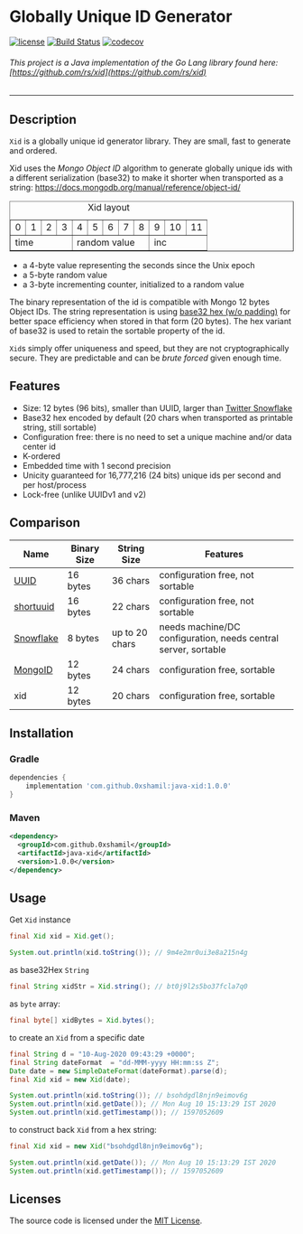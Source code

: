 # Globally Unique ID Generator

[![license](http://img.shields.io/badge/license-MIT-red.svg?style=flat)](https://raw.githubusercontent.com/0xShamil/java-xid/master/LICENSE) [![Build Status](https://travis-ci.org/0xShamil/java-xid.svg?branch=master)](https://travis-ci.org/0xShamil/java-xid) [![codecov](https://codecov.io/gh/0xShamil/java-xid/branch/master/graph/badge.svg)](https://codecov.io/gh/0xShamil/java-xid)



###### This project is a Java implementation of the Go Lang library found here: [https://github.com/rs/xid](https://github.com/rs/xid)

---

## Description

`Xid` is a globally unique id generator library. They are small, fast to generate and ordered.

Xid uses the *Mongo Object ID* algorithm to generate globally unique ids with a different serialization (base32) to make it shorter when transported as a string:
https://docs.mongodb.org/manual/reference/object-id/

<table border="1">
<caption>Xid layout</caption>
<tr>
<td>0</td><td>1</td><td>2</td><td>3</td><td>4</td><td>5</td><td>6</td><td>7</td><td>8</td><td>9</td><td>10</td><td>11</td>
</tr>
<tr>
<td colspan="4">time</td><td colspan="5">random value</td><td colspan="3">inc</td>
</tr>
</table>

- a 4-byte value representing the seconds since the Unix epoch
- a 5-byte random value
- a 3-byte incrementing counter, initialized to a random value

The binary representation of the id is compatible with Mongo 12 bytes Object IDs.
The string representation is using [base32 hex (w/o padding)](https://tools.ietf.org/html/rfc4648#page-10) for better space efficiency when stored in that form (20 bytes). The hex variant of base32 is used to retain the
sortable property of the id.

`Xid`s simply offer uniqueness and speed, but they are not cryptographically secure. They are predictable and can be *brute forced* given enough time.

## Features
- Size: 12 bytes (96 bits), smaller than UUID, larger than [Twitter Snowflake](https://blog.twitter.com/2010/announcing-snowflake)
- Base32 hex encoded by default (20 chars when transported as printable string, still sortable)
- Configuration free: there is no need to set a unique machine and/or data center id
- K-ordered
- Embedded time with 1 second precision
- Unicity guaranteed for 16,777,216 (24 bits) unique ids per second and per host/process
- Lock-free (unlike UUIDv1 and v2)

## Comparison

| Name        | Binary Size | String Size    | Features
|-------------|-------------|----------------|----------------
| [UUID]      | 16 bytes    | 36 chars       | configuration free, not sortable
| [shortuuid] | 16 bytes    | 22 chars       | configuration free, not sortable
| [Snowflake] | 8 bytes     | up to 20 chars | needs machine/DC configuration, needs central server, sortable
| [MongoID]   | 12 bytes    | 24 chars       | configuration free, sortable
| xid         | 12 bytes    | 20 chars       | configuration free, sortable

[UUID]: https://en.wikipedia.org/wiki/Universally_unique_identifier
[shortuuid]: https://github.com/stochastic-technologies/shortuuid
[Snowflake]: https://blog.twitter.com/2010/announcing-snowflake
[MongoID]: https://docs.mongodb.org/manual/reference/object-id/

## Installation

### Gradle

```gradle
dependencies {
    implementation 'com.github.0xshamil:java-xid:1.0.0'
}
```

### Maven

```xml
<dependency>
  <groupId>com.github.0xshamil</groupId>
  <artifactId>java-xid</artifactId>
  <version>1.0.0</version>
</dependency>
```

## Usage
Get `Xid` instance
```java
final Xid xid = Xid.get(); 

System.out.println(xid.toString()); // 9m4e2mr0ui3e8a215n4g
```
as base32Hex `String` 

```java
final String xidStr = Xid.string(); // bt0j9l2s5bo37fcla7q0
```
as `byte` array:

```java
final byte[] xidBytes = Xid.bytes(); 
```

to create an `Xid` from a specific date

```java
final String d = "10-Aug-2020 09:43:29 +0000"; 
final String dateFormat  = "dd-MMM-yyyy HH:mm:ss Z";
Date date = new SimpleDateFormat(dateFormat).parse(d);
final Xid xid = new Xid(date);

System.out.println(xid.toString()); // bsohdgdl8njn9eimov6g
System.out.println(xid.getDate()); // Mon Aug 10 15:13:29 IST 2020
System.out.println(xid.getTimestamp()); // 1597052609
```

to construct back `Xid` from a hex string:
```java
final Xid xid = new Xid("bsohdgdl8njn9eimov6g");

System.out.println(xid.getDate()); // Mon Aug 10 15:13:29 IST 2020
System.out.println(xid.getTimestamp()); // 1597052609
```

## Licenses
The source code is licensed under the [MIT License](https://github.com/0xShamil/java-xid/master/LICENSE).
